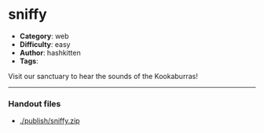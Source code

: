 sniffy
======================

- **Category**: web
- **Difficulty**: easy
- **Author**: hashkitten
- **Tags**: 

Visit our sanctuary to hear the sounds of the Kookaburras!

---

### Handout files

- [./publish/sniffy.zip](./publish/sniffy.zip)
